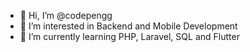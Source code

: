 - 👋 Hi, I’m @codepengg
- 👀 I’m interested in Backend and Mobile Development
- 🌱 I’m currently learning PHP, Laravel, SQL and Flutter

<!---
codepengg/codepengg is a ✨ special ✨ repository because its `README.md` (this file) appears on your GitHub profile.
You can click the Preview link to take a look at your changes.
--->
